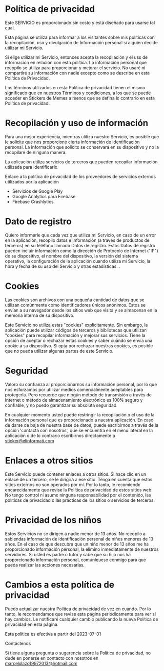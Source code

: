 # Política de privacidad

Este SERVICIO es proporcionado sin costo y está diseñado para usarse tal cual.

Esta página se utiliza para informar a los visitantes sobre mis políticas con la recopilación, uso y divulgación de Información personal si alguien decide utilizar mi Servicio.

Si elige utilizar mi Servicio, entonces acepta la recopilación y el uso de información en relación con esta política. La información personal que recopilo se utiliza para proporcionar y mejorar el servicio. No usaré ni compartiré su información con nadie excepto como se describe en esta Política de Privacidad.

Los términos utilizados en esta Política de privacidad tienen el mismo significado que en nuestros Términos y condiciones, a los que se puede acceder en Stickers de Memes a menos que se defina lo contrario en esta Política de privacidad.

# Recopilación y uso de información

Para una mejor experiencia, mientras utiliza nuestro Servicio, es posible que le solicite que nos proporcione cierta información de identificación personal. La información que solicito se conservará en su dispositivo y no la recopilaré de ninguna manera.

La aplicación utiliza servicios de terceros que pueden recopilar información utilizada para identificarlo.

Enlace a la política de privacidad de los proveedores de servicios externos utilizados por la aplicación

- Servicios de Google Play
- Google Analytics para Firebase
- Firebase Crashlytics

# Dato de registro

Quiero informarle que cada vez que utiliza mi Servicio, en caso de un error en la aplicación, recopilo datos e información (a través de productos de terceros) en su teléfono llamado Datos de registro. Estos Datos de registro pueden incluir información como la dirección de Protocolo de Internet ("IP") de su dispositivo, el nombre del dispositivo, la versión del sistema operativo, la configuración de la aplicación cuando utiliza mi Servicio, la hora y fecha de su uso del Servicio y otras estadísticas. .

# Cookies

Las cookies son archivos con una pequeña cantidad de datos que se utilizan comúnmente como identificadores únicos anónimos. Estos se envían a su navegador desde los sitios web que visita y se almacenan en la memoria interna de su dispositivo.

Este Servicio no utiliza estas "cookies" explícitamente. Sin embargo, la aplicación puede utilizar códigos de terceros y bibliotecas que utilizan "cookies" para recopilar información y mejorar sus servicios. Tiene la opción de aceptar o rechazar estas cookies y saber cuándo se envía una cookie a su dispositivo. Si opta por rechazar nuestras cookies, es posible que no pueda utilizar algunas partes de este Servicio.

# Seguridad

Valoro su confianza al proporcionarnos su información personal, por lo que nos esforzamos por utilizar medios comercialmente aceptables para protegerla. Pero recuerde que ningún método de transmisión a través de Internet o método de almacenamiento electrónico es 100% seguro y confiable, y no puedo garantizar su absoluta seguridad.

En cualquier momento usted puede restringir la recopilación o el uso de la información personal que es proporcionado a nuestra aplicación. En caso de darse de baja de nuestra base de datos, puede escribirnos a través de la opción 'contacta con nosotros', que se encuentra en el menú lateral en la aplicación o de lo contrario escribirnos directamente a sticker@elinformati.com

# Enlaces a otros sitios

Este Servicio puede contener enlaces a otros sitios. Si hace clic en un enlace de un tercero, se le dirigirá a ese sitio. Tenga en cuenta que estos sitios externos no son operados por mí. Por lo tanto, le recomiendo encarecidamente que revise la Política de privacidad de estos sitios web. No tengo control ni asumo ninguna responsabilidad por el contenido, las políticas de privacidad o las prácticas de los sitios o servicios de terceros.

# Privacidad de los niños

Estos Servicios no se dirigen a nadie menor de 13 años. No recopilo a sabiendas información de identificación personal de niños menores de 13 años. En el caso de que descubra que un niño menor de 13 años me ha proporcionado información personal, la elimino inmediatamente de nuestros servidores. Si usted es padre o tutor y sabe que su hijo nos ha proporcionado información personal, comuníquese conmigo para que pueda realizar las acciones necesarias.

# Cambios a esta política de privacidad

Puedo actualizar nuestra Política de privacidad de vez en cuando. Por lo tanto, le recomendamos que revise esta página periódicamente para ver si hay cambios. Le notificaré cualquier cambio publicando la nueva Política de privacidad en esta página.

Esta política es efectiva a partir del 2023-07-01

Contáctenos

Si tiene alguna pregunta o sugerencia sobre la Política de privacidad, no dude en ponerse en contacto con nosotros en marcelolazo19972013@hotmail.com